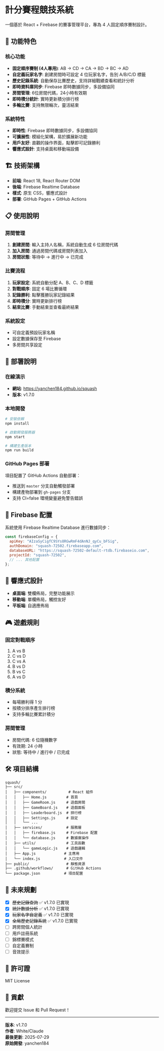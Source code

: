 # 計分賽程競技系統

一個基於 React + Firebase 的賽事管理平台，專為 4 人固定順序賽制設計。

## 🎯 功能特色

### 核心功能
- **固定順序賽制 (4人專用)**: AB → CD → CA → BD → BC → AD
- **自定義玩家名字**: 創建房間時可設定 4 位玩家名字，告別 A/B/C/D 標籤
- **歷史記錄系統**: 自動保存比賽歷史，支持詳細戰績查看和統計分析
- **即時資料庫同步**: Firebase 即時數據同步，多設備協同
- **房間管理**: 6位房間代碼，24小時有效期
- **即時積分統計**: 實時更新積分排行榜
- **多輪比賽**: 支持無限輪次，靈活結束

### 系統特性
- **即時性**: Firebase 即時數據同步，多設備協同
- **可擴展性**: 模組化架構，易於擴展新功能
- **用戶友好**: 直觀的操作界面，點擊即可記錄勝利
- **響應式設計**: 支持桌面和移動端設備

## 🏗️ 技術架構

- **前端**: React 18, React Router DOM
- **後端**: Firebase Realtime Database
- **樣式**: 原生 CSS，響應式設計
- **部署**: GitHub Pages + GitHub Actions

## 📋 使用說明

### 房間管理
1. **創建房間**: 輸入主持人名稱，系統自動生成 6 位房間代碼
2. **加入房間**: 通過房間代碼或房間列表加入
3. **房間狀態**: 等待中 → 進行中 → 已完成

### 比賽流程
1. **玩家設定**: 系統自動分配 A、B、C、D 標籤
2. **對戰順序**: 固定 6 場比賽循環
3. **記錄勝利**: 點擊獲勝玩家記錄結果
4. **即時積分**: 實時更新排行榜
5. **結束比賽**: 手動結束並查看最終結果

### 系統設定
- 可自定義預設玩家名稱
- 設定數據保存至 Firebase
- 多房間共享設定

## 🚀 部署說明

### 在線演示
- **網站**: https://yanchen184.github.io/squash
- **版本**: v1.7.0

### 本地開發
```bash
# 安裝依賴
npm install

# 啟動開發服務器
npm start

# 構建生產版本
npm run build
```

### GitHub Pages 部署
項目配置了 GitHub Actions 自動部署：
- 推送到 `master` 分支自動觸發部署
- 構建產物部署到 `gh-pages` 分支
- 支持 CI=false 環境變量避免警告錯誤

## 🔧 Firebase 配置

系統使用 Firebase Realtime Database 進行數據同步：

```javascript
const firebaseConfig = {
  apiKey: "AIzaSyCigfC9SYs8RGwRmF4dAnNJ_qyCu_bFSig",
  authDomain: "squash-72502.firebaseapp.com",
  databaseURL: "https://squash-72502-default-rtdb.firebaseio.com",
  projectId: "squash-72502",
  // ... 其他配置
};
```

## 📱 響應式設計

- **桌面端**: 雙欄佈局，完整功能展示
- **移動端**: 單欄佈局，觸控友好
- **平板端**: 自適應佈局

## 🎮 遊戲規則

### 固定對戰順序
1. A vs B
2. C vs D  
3. C vs A
4. B vs D
5. B vs C
6. A vs D

### 積分系統
- 每場勝利得 1 分
- 按積分排序產生排行榜
- 支持多輪比賽累計積分

### 房間管理
- 房間代碼: 6 位隨機數字
- 有效期: 24 小時
- 狀態: 等待中 / 進行中 / 已完成

## 🛠️ 項目結構

```
squash/
├── src/
│   ├── components/          # React 組件
│   │   ├── Home.js         # 首頁
│   │   ├── GameRoom.js     # 遊戲房間
│   │   ├── GameBoard.js    # 遊戲面板
│   │   ├── Leaderboard.js  # 排行榜
│   │   ├── Settings.js     # 設定
│   │   └── ...
│   ├── services/           # 服務層
│   │   ├── firebase.js     # Firebase 配置
│   │   └── database.js     # 數據庫操作
│   ├── utils/              # 工具函數
│   │   └── gameLogic.js    # 遊戲邏輯
│   ├── App.js             # 主應用
│   └── index.js           # 入口文件
├── public/                 # 靜態資源
├── .github/workflows/      # GitHub Actions
└── package.json           # 項目配置
```

## 🔮 未來規劃

- [x] ~~歷史記錄查詢~~ ✅ v1.7.0 已實現
- [x] ~~統計數據分析~~ ✅ v1.7.0 已實現
- [x] ~~玩家名字自定義~~ ✅ v1.7.0 已實現
- [x] ~~全局歷史記錄系統~~ ✅ v1.7.0 已實現
- [ ] 跨房間個人統計
- [ ] 用戶註冊系統
- [ ] 錦標賽模式
- [ ] 自定義賽制
- [ ] 音效提示

## 📄 許可證

MIT License

## 👥 貢獻

歡迎提交 Issue 和 Pull Request！

---

**版本**: v1.7.0  
**作者**: White/Claude  
**最後更新**: 2025-07-29  
**原始開發**: yanchen184

